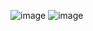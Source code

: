 ![image](https://github.com/user-attachments/assets/501cf4e6-60ff-44de-a690-a76e4072d4b1)
![image](https://github.com/user-attachments/assets/1880a3fc-9005-4be3-aa92-06d294118d7a)
